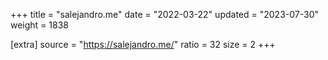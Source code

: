 +++
title = "salejandro.me"
date = "2022-03-22"
updated = "2023-07-30"
weight = 1838

[extra]
source = "https://salejandro.me/"
ratio = 32
size = 2
+++
